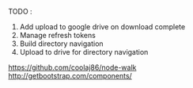 TODO :
1. Add upload to google drive on download complete
2. Manage refresh tokens
3. Build directory navigation
4. Upload to drive for directory navigation

https://github.com/coolaj86/node-walk
http://getbootstrap.com/components/